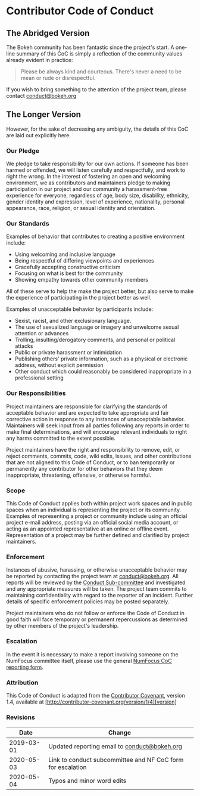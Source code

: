 # Contributor Code of Conduct

## The Abridged Version

The Bokeh community has been fantastic since the project's start. A one-line summary
of this CoC is simply a reflection of the community values already evident in practice:

> Please be always kind and courteous. There's never a need to be mean or rude or disrespectful.

If you wish to bring something to the attention of the project team, please contact
[conduct@bokeh.org](mailto:conduct@bokeh.org)

## The Longer Version

However, for the sake of decreasing any ambiguity, the details of this CoC are laid out explicitly
here.

### Our Pledge

We pledge to take responsibility for our own actions. If someone has been harmed
or offended, we will listen carefully and respectfully, and work to right the
wrong. In the interest of fostering an open and welcoming environment, we as
contributors and maintainers pledge to making participation in our project and
our community a harassment-free experience for everyone, regardless of age, body
size, disability, ethnicity, gender identity and expression, level of experience,
nationality, personal appearance, race, religion, or sexual identity and
orientation.

### Our Standards

Examples of behavior that contributes to creating a positive environment
include:

* Using welcoming and inclusive language
* Being respectful of differing viewpoints and experiences
* Gracefully accepting constructive criticism
* Focusing on what is best for the community
* Showing empathy towards other community members

All of these serve to help the make the project better, but also serve to make
the experience of participating in the project better as well.

Examples of unacceptable behavior by participants include:

* Sexist, racist, and other exclusionary language.
* The use of sexualized language or imagery and unwelcome sexual attention or
  advances
* Trolling, insulting/derogatory comments, and personal or political attacks
* Public or private harassment or intimidation
* Publishing others' private information, such as a physical or electronic
  address, without explicit permission
* Other conduct which could reasonably be considered inappropriate in a
  professional setting

### Our Responsibilities

Project maintainers are responsible for clarifying the standards of acceptable
behavior and are expected to take appropriate and fair corrective action in
response to any instances of unacceptable behavior. Maintainers will seek input
from all parties following any reports in order to make final determinations,
and will encourage relevant individuals to right any harms committed to the
extent possible.

Project maintainers have the right and responsibility to remove, edit, or
reject comments, commits, code, wiki edits, issues, and other contributions
that are not aligned to this Code of Conduct, or to ban temporarily or
permanently any contributor for other behaviors that they deem inappropriate,
threatening, offensive, or otherwise harmful.

### Scope

This Code of Conduct applies both within project work spaces and in public spaces
when an individual is representing the project or its community. Examples of
representing a project or community include using an official project e-mail
address, posting via an official social media account, or acting as an appointed
representative at an online or offline event. Representation of a project may be
further defined and clarified by project maintainers.

### Enforcement

Instances of abusive, harassing, or otherwise unacceptable behavior may be
reported by contacting the project team at [conduct@bokeh.org](mailto:conduct@bokeh.org). All
reports will be reviewed by the [Conduct Sub-committee](https://github.com/bokeh/bokeh/wiki/BEP-4:-Project-Roles#conduct-sub-committee) and investigated and any appropriate measures
will be taken. The project team commits to maintaining confidentiality
with regard to the reporter of an incident. Further details of specific
enforcement policies may be posted separately.

Project maintainers who do not follow or enforce the Code of Conduct in good
faith will face temporary or permanent repercussions as determined by other
members of the project's leadership.

### Escalation

In the event it is necessary to make a report involving someone on the NumFocus committee itself, please use the general [NumFocus CoC reporting form](https://numfocus.org/code-of-conduct).

### Attribution

This Code of Conduct is adapted from the [Contributor Covenant][homepage], version 1.4,
available at [http://contributor-covenant.org/version/1/4][version]

[homepage]: http://contributor-covenant.org
[version]: http://contributor-covenant.org/version/1/4/

### Revisions

|Date| Change|
|------|---------------------------|
|2019-03-01 | Updated reporting email to conduct@bokeh.org |
|2020-05-03 | Link to conduct subcommittee and NF CoC form for escalation|
|2020-05-04 | Typos and minor word edits |
